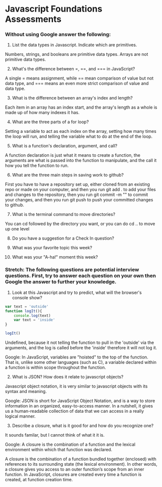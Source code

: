 # Javascript Foundations Assessments

### Without using Google answer the following:

1. List the data types in Javascript. Indicate which are primitives.

Numbers, strings, and booleans are primitive data types. Arrays are not primitive data types.

2. What's the difference between =, ==, and === in JavaScript?

A single = means assignment, while == mean comparison of value but not data type, and === means an even more strict comparison of value and data type. 

3. What is the difference between an array's index and length?

Each item in an array has an index start, and the array's length as a whole is made up of how many indexes it has. 

4. What are the three parts of a for loop?

Setting a variable to act as each index on the array, setting how many times the loop will run, and telling the variable what to do at the end of the loop.

5. What is a function's declaration, argument, and call?

A function declaration is just what it means to create a function, the arguments are what is passed into the function to manipulate, and the call it how you tell the function to run.

6. What are the three main steps in saving work to github?

First you have to have a repository set up, either cloned from an existing repo or made on your computer, and then you run git add . to add your files and changes to the repository, then you run git commit -m "" to commit your changes, and then you run git push to push your committed changes to github.

7. What is the terminal command to move directories?

You can cd followed by the directory you want, or you can do cd .. to move up one level

8. Do you have a suggestion for a Check In question?



9. What was your favorite topic this week?



10. What was your "A-ha!" moment this week?



### Stretch: The following questions are potential interview questions. First, try to answer each question on your own then Google the answer to further your knowledge.

1. Look at this Javascript and try to predict, what will the browser's console show?

``` javascript
var text = 'outside'
function logIt(){
    console.log(text)
    var text = 'inside'
}

logIt()
```
Undefined, because it not telling the function to pull in the 'outside' via the arguments, and the log is called before the 'inside' therefore it will not log it. 

Google: In JavaScript, variables are "hoisted" to the top of the function. That is, unlike some other languages (such as C), a variable declared within a function is within scope throughout the function. 

2. What is JSON? How does it relate to javascript objects?

Javascript object notation, it is very similar to javascript objects with its syntax and meaning.

Google: JSON is short for JavaScript Object Notation, and is a way to store information in an organized, easy-to-access manner. In a nutshell, it gives us a human-readable collection of data that we can access in a really logical manner.

3. Describe a closure, what is it good for and how do you recognize one?

It sounds familar, but I cannot think of what it it is. 

Google: A closure is the combination of a function and the lexical environment within which that function was declared.

A closure is the combination of a function bundled together (enclosed) with references to its surrounding state (the lexical environment). In other words, a closure gives you access to an outer function’s scope from an inner function. In JavaScript, closures are created every time a function is created, at function creation time.
